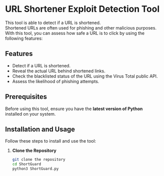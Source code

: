# URL Shortener Exploit Detection Tool

This tool is able to detect if a URL is shortened.  
Shortened URLs are often used for phishing and other malicious purposes.  
With this tool, you can assess how safe a URL is to click by using the following features:

## Features
- Detect if a URL is shortened.
- Reveal the actual URL behind shortened links.
- Check the blacklisted status of the URL using the Virus Total public API.
- Assess the likelihood of phishing attempts.

## Prerequisites
Before using this tool, ensure you have the **latest version of Python** installed on your system.

## Installation and Usage
Follow these steps to install and use the tool:

1. **Clone the Repository**
   ```bash
   git clone the repository
   cd ShortGuard
   python3 ShortGuard.py
